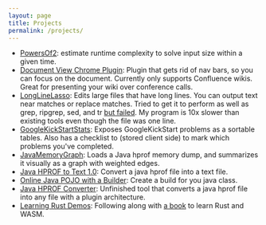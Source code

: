 ```yaml
---
layout: page
title: Projects
permalink: /projects/
---
```

- [PowersOf2](https://josephmate.github.io/PowersOf2/): estimate runtime complexity to solve input size within a given time.
- [Document View Chrome Plugin](https://chrome.google.com/webstore/detail/document-view-chrome-plug/lhjjaoaopjdgeknlacabhnbehdeeklla): Plugin that gets rid of nav bars, so you can focus on the document. Currently only supports Confluence wikis. Great for presenting your wiki over conference calls.
- [LongLineLasso](https://github.com/josephmate/LongLineLasso): Edits large files that have long lines. You can output text near matches or replace matches. Tried to get it to perform as well as grep, ripgrep, sed, and tr [but failed](https://raw.githubusercontent.com/josephmate/LongLineLasso/main/performance_testing/flame_graph_match_v7.svg). My program is 10x slower than existing tools even though the file was one line.
- [GoogleKickStartStats](https://josephmate.github.io/GoogleKickStartStats/): Exposes GoogleKickStart problems as a sortable tables. Also has a checklist to (stored client side) to mark which problems you've completed.
- [JavaMemoryGraph](https://github.com/josephmate/JavaMemoryGraph): Loads a Java hprof memory dump, and summarizes it visually as a graph with weighted edges.
- [Java HPROF to Text 1.0](https://github.com/josephmate/java_hprof_converter/releases/tag/1.0.0): Convert a java hprof file into a text file.
- [Online Java POJO with a Builder](https://josephmate.github.io/JavaPOJOBuilder/): Create a build for you java class.
- [Java HPROF Converter](https://github.com/josephmate/java_hprof_converter): Unfinished tool that converts a java hprof file into any file with a plugin architecture.
- [Learning Rust Demos](https://josephmate.github.io/LearningRust/): Following along with [a book](https://rustwasm.github.io/docs/book/) to learn Rust and WASM.
